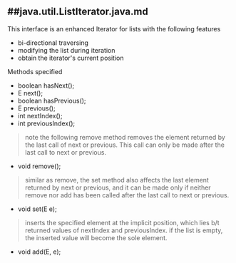 ##java.util.ListIterator.java.md
----------

This interface is an enhanced Iterator for lists with
the following features

- bi-directional traversing
- modifying the list during iteration
- obtain the iterator's current position

Methods specified

- boolean hasNext();
- E next();
- boolean hasPrevious();
- E previous();
- int nextIndex();
- int previousIndex();

> note the following remove method removes the element
returned by the last call of next or previous. This call
can only be made after the last call to next or previous.

- void remove();

> similar as remove, the set method also affects the last
element returned by next or previous, and it can be made 
only if neither remove nor add has been called after the
last call to next or previous.

- void set(E e);

> inserts the specified element at the implicit position,
which lies b/t returned values of nextIndex and previousIndex.
if the list is empty, the inserted value will become the
sole element.

- void add(E, e);
